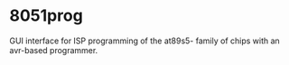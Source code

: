 # 8051prog
GUI interface for ISP programming of the at89s5- family of chips with an avr-based programmer.

